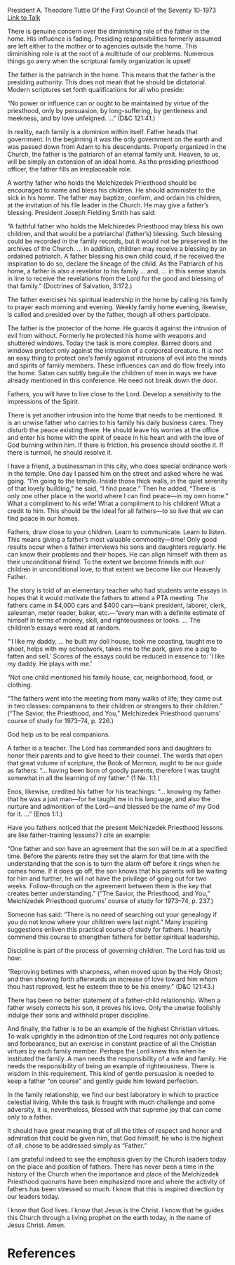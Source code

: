 President A. Theodore Tuttle
Of the First Council of the Seventy
10-1973
[Link to Talk](https://www.churchofjesuschrist.org/study/general-conference/1973/10/the-role-of-fathers?lang=eng)

There is genuine concern over the diminishing role of the father in the home. His influence is fading. Presiding responsibilities formerly assumed are left either to the mother or to agencies outside the home. This diminishing role is at the root of a multitude of our problems. Numerous things go awry when the scriptural family organization is upset!

The father is the patriarch in the home. This means that the father is the presiding authority. This does not mean that he should be dictatorial. Modern scriptures set forth qualifications for all who preside:

“No power or influence can or ought to be maintained by virtue of the priesthood, only by persuasion, by long-suffering, by gentleness and meekness, and by love unfeigned. …” (D&C 121:41.)

In reality, each family is a dominion within itself. Father heads that government. In the beginning it was the only government on the earth and was passed down from Adam to his descendants. Properly organized in the Church, the father is the patriarch of an eternal family unit. Heaven, to us, will be simply an extension of an ideal home. As the presiding priesthood officer, the father fills an irreplaceable role.

A worthy father who holds the Melchizedek Priesthood should be encouraged to name and bless his children. He should administer to the sick in his home. The father may baptize, confirm, and ordain his children, at the invitation of his file leader in the Church. He may give a father’s blessing. President Joseph Fielding Smith has said:

“A faithful father who holds the Melchizedek Priesthood may bless his own children, and that would be a patriarchal (father’s) blessing. Such blessing could be recorded in the family records, but it would not be preserved in the archives of the Church. … In addition, children may receive a blessing by an ordained patriarch. A father blessing his own child could, if he received the inspiration to do so, declare the lineage of the child. As the Patriarch of his home, a father is also a revelator to his family … and, … in this sense stands in line to receive the revelations from the Lord for the good and blessing of that family.” (Doctrines of Salvation, 3:172.)

The father exercises his spiritual leadership in the home by calling his family to prayer each morning and evening. Weekly family home evening, likewise, is called and presided over by the father, though all others participate.

The father is the protector of the home. He guards it against the intrusion of evil from without. Formerly he protected his home with weapons and shuttered windows. Today the task is more complex. Barred doors and windows protect only against the intrusion of a corporeal creature. It is not an easy thing to protect one’s family against intrusions of evil into the minds and spirits of family members. These influences can and do flow freely into the home. Satan can subtly beguile the children of men in ways we have already mentioned in this conference. He need not break down the door.

Fathers, you will have to live close to the Lord. Develop a sensitivity to the impressions of the Spirit.

There is yet another intrusion into the home that needs to be mentioned. It is an unwise father who carries to his family his daily business cares. They disturb the peace existing there. He should leave his worries at the office and enter his home with the spirit of peace in his heart and with the love of God burning within him. If there is friction, his presence should soothe it. If there is turmoil, he should resolve it.

I have a friend, a businessman in this city, who does special ordinance work in the temple. One day I passed him on the street and asked where he was going. “I’m going to the temple. Inside those thick walls, in the quiet serenity of that lovely building,” he said, “I find peace.” Then he added, “There is only one other place in the world where I can find peace—in my own home.” What a compliment to his wife! What a compliment to his children! What a credit to him. This should be the ideal for all fathers—to so live that we can find peace in our homes.

Fathers, draw close to your children. Learn to communicate. Learn to listen. This means giving a father’s most valuable commodity—time! Only good results occur when a father interviews his sons and daughters regularly. He can know their problems and their hopes. He can align himself with them as their unconditional friend. To the extent we become friends with our children in unconditional love, to that extent we become like our Heavenly Father.

The story is told of an elementary teacher who had students write essays in hopes that it would motivate the fathers to attend a PTA meeting. The fathers came in $4,000 cars and $400 cars—bank president, laborer, clerk, salesman, meter reader, baker, etc.—“every man with a definite estimate of himself in terms of money, skill, and righteousness or looks. … The children’s essays were read at random.

“‘I like my daddy, … he built my doll house, took me coasting, taught me to shoot, helps with my schoolwork, takes me to the park, gave me a pig to fatten and sell.’ Scores of the essays could be reduced in essence to: ‘I like my daddy. He plays with me.’

“Not one child mentioned his family house, car, neighborhood, food, or clothing.

“The fathers went into the meeting from many walks of life; they came out in two classes: companions to their children or strangers to their children.” (“The Savior, the Priesthood, and You,” Melchizedek Priesthood quorums’ course of study for 1973–74, p. 226.)

God help us to be real companions.

A father is a teacher. The Lord has commanded sons and daughters to honor their parents and to give heed to their counsel. The words that open that great volume of scripture, the Book of Mormon, ought to be our guide as fathers: “… having been born of goodly parents, therefore I was taught somewhat in all the learning of my father.” (1 Ne. 1:1.)

Enos, likewise, credited his father for his teachings: “… knowing my father that he was a just man—for he taught me in his language, and also the nurture and admonition of the Lord—and blessed be the name of my God for it. …” (Enos 1:1.)

Have you fathers noticed that the present Melchizedek Priesthood lessons are like father-training lessons? I cite an example:

“One father and son have an agreement that the son will be in at a specified time. Before the parents retire they set the alarm for that time with the understanding that the son is to turn the alarm off before it rings when he comes home. If it does go off, the son knows that his parents will be waiting for him and further, he will not have the privilege of going out for two weeks. Follow-through on the agreement between them is the key that creates better understanding.” (“The Savior, the Priesthood, and You,” Melchizedek Priesthood quorums’ course of study for 1973–74, p. 237.)

Someone has said: “There is no need of searching out your genealogy if you do not know where your children were last night.” Many inspiring suggestions enliven this practical course of study for fathers. I heartily commend this course to strengthen fathers for better spiritual leadership.

Discipline is part of the process of governing children. The Lord has told us how:

“Reproving betimes with sharpness, when moved upon by the Holy Ghost; and then showing forth afterwards an increase of love toward him whom thou hast reproved, lest he esteem thee to be his enemy.” (D&C 121:43.)

There has been no better statement of a father-child relationship. When a father wisely corrects his son, it proves his love. Only the unwise foolishly indulge their sons and withhold proper discipline.

And finally, the father is to be an example of the highest Christian virtues. To walk uprightly in the admonition of the Lord requires not only patience and forbearance, but an exercise in constant practice of all the Christian virtues by each family member. Perhaps the Lord knew this when he instituted the family. A man needs the responsibility of a wife and family. He needs the responsibility of being an example of righteousness. There is wisdom in this requirement. This kind of gentle persuasion is needed to keep a father “on course” and gently guide him toward perfection.

In the family relationship, we find our best laboratory in which to practice celestial living. While this task is fraught with much challenge and some adversity, it is, nevertheless, blessed with that supreme joy that can come only to a father.

It should have great meaning that of all the titles of respect and honor and admiration that could be given him, that God himself, he who is the highest of all, chose to be addressed simply as “Father.”

I am grateful indeed to see the emphasis given by the Church leaders today on the place and position of fathers. There has never been a time in the history of the Church when the importance and place of the Melchizedek Priesthood quorums have been emphasized more and where the activity of fathers has been stressed so much. I know that this is inspired direction by our leaders today.

I know that God lives. I know that Jesus is the Christ. I know that he guides this Church through a living prophet on the earth today, in the name of Jesus Christ. Amen.

# References
